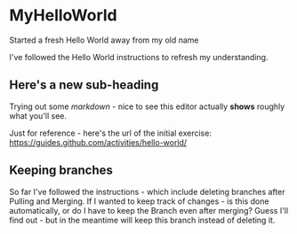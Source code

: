 # MyHelloWorld
Started a fresh Hello World away from my old name

I've followed the Hello World instructions to refresh my understanding. 

## Here's a new sub-heading
Trying out some *markdown* - nice to see this editor actually **shows** roughly what you'll see.

Just for reference - here's the url of the initial exercise: https://guides.github.com/activities/hello-world/

## Keeping branches
So far I've followed the instructions - which include deleting branches after Pulling and Merging. If I wanted to keep track of changes - is this done automatically, or do I have to keep the Branch even after merging? Guess I'll find out - but in the meantime will keep this branch instead of deleting it.
